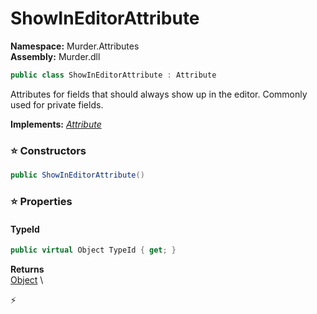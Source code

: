 # ShowInEditorAttribute

**Namespace:** Murder.Attributes \
**Assembly:** Murder.dll

```csharp
public class ShowInEditorAttribute : Attribute
```

Attributes for fields that should always show up in the editor.
            Commonly used for private fields.

**Implements:** _[Attribute](https://learn.microsoft.com/en-us/dotnet/api/System.Attribute?view=net-7.0)_

### ⭐ Constructors
```csharp
public ShowInEditorAttribute()
```

### ⭐ Properties
#### TypeId
```csharp
public virtual Object TypeId { get; }
```

**Returns** \
[Object](https://learn.microsoft.com/en-us/dotnet/api/System.Object?view=net-7.0) \


⚡